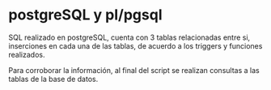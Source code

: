 # postgreSQL y pl/pgsql

SQL realizado en postgreSQL, 
cuenta con 3 tablas relacionadas entre si, 
inserciones en cada una de las tablas, de acuerdo a los 
triggers y funciones realizados.

Para corroborar la información, al final del script se realizan consultas a las tablas 
de la base de datos.
